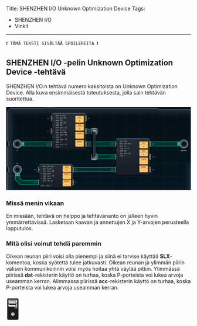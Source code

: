 Title: SHENZHEN I/O Unknown Optimization Device
Tags: 
  - SHENZHEN I/O
  - Vinkit
---
`❗ TÄMÄ TEKSTI SISÄLTÄÄ SPOILEREITA ❗`

## SHENZHEN I/O -pelin Unknown Optimization Device -tehtävä
SHENZHEN I/O:n tehtävä numero kaksitoista on Unknown Optimization Device. Alla kuva ensimmäisestä toteutuksesta, jolla sain tehtävän suoritettua.

![Unknown Optimization Device](../images/shenzhen_12.jpg)  

### Missä menin vikaan

En missään, tehtävä on helppo ja tehtävänanto on jälleen hyvin ymmärrettävissä. Lasketaan kaavan ja annettujen X ja Y-arvojen perusteella lopputulos.

### Mitä olisi voinut tehdä paremmin

Oikean reunan piiri voisi olla pienempi ja siinä ei tarvise käyttää **SLX**-komentoa, koska syötettä tulee jatkuvasti. Oikean reunan ja ylimmän piirin välisen kommunikoinnin voisi myös hoitaa yhtä väylää pitkin. Ylimmässä piirissä **dat**-rekisterin käyttö on turhaa, koska P-porteista voi lukea arvoja useamman kerran. Alimmassa piirissä **acc**-rekisterin käyttö on turhaa, koska P-porteista voi lukea arvoja useamman kerran.

<span style="font-size:4em;">🖥️</span>